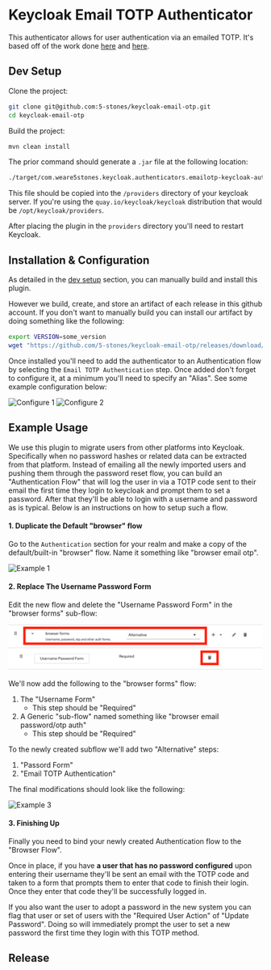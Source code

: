 # Keycloak Email TOTP Authenticator

This authenticator allows for user authentication via an emailed TOTP. It's
based off of the work done [here]( https://github.com/dasniko/keycloak-2fa-sms-authenticator)
and [here](https://gitlab.com/niroj.adhikary/keycloak-email-otp/-/tree/master).

## Dev Setup

Clone the project:

```sh
git clone git@github.com:5-stones/keycloak-email-otp.git
cd keycloak-email-otp
```

Build the project:

```sh
mvn clean install
```

The prior command should generate a `.jar` file at the following location:

```sh
./target/com.weare5stones.keycloak.authenticators.emailotp-keycloak-authenticators-emailotp-[VERSION_NUMBER].jar
```

This file should be copied into the `/providers` directory of your keycloak
server. If you're using the `quay.io/keycloak/keycloak` distribution that would
be `/opt/keycloak/providers`.

After placing the plugin in the `providers` directory you'll need to restart
Keycloak.

## Installation & Configuration

As detailed in the [dev setup](#dev-setup) section, you can manually build and
install this plugin.

However we build, create, and store an artifact of each release in this github
account. If you don't want to manually build you can install our artifact by
doing something like the following:

```sh
export VERSION=some_version
wget "https://github.com/5-stones/keycloak-email-otp/releases/download/v$VERSION/com.weare5stones.keycloak.authenticators.emailotp-keycloak-authenticators-emailotp-$VERSION.jar"
```

Once installed you'll need to add the authenticator to an Authentication flow
by selecting the `Email TOTP Authentication` step. Once added don't forget
to configure it, at a minimum you'll need to specify an "Alias". See some example
configuration below:

![Configure 1](./configure-1.png)
![Configure 2](./configure-2.png)

## Example Usage

We use this plugin to migrate users from other platforms into Keycloak.
Specifically when no password hashes or related data can be extracted from that
platform. Instead of emailing all the newly imported users and pushing them
through the password reset flow, you can build an "Authentication Flow" that
will log the user in via a TOTP code sent to their email the first time they
login to keycloak and prompt them to set a password. After that they'll be able
to login with a username and password as is typical. Below is an instructions
on how to setup such a flow.

#### 1. Duplicate the Default "browser" flow

Go to the `Authentication` section for your realm and make a copy of the
default/built-in "browser" flow. Name it something like "browser email otp".

![Example 1](./docs/example-1.pngexample-2.png)

#### 2. Replace The Username Password Form

Edit the new flow and delete the "Username Password Form" in the "browser forms"
sub-flow:

![Example 2](./docs/example-2.png)

We'll now add the following to the "browser forms" flow:

1. The "Username Form"
	- This step should be "Required"
2. A Generic "sub-flow" named something like "browser email password/otp auth"
	- This step should be "Required"

To the newly created subflow we'll add two "Alternative" steps:

1. "Passord Form"
2. "Email TOTP Authentication"

The final modifications should look like the following:

![Example 3](./docs/example-3.pngexample-2.png)

#### 3. Finishing Up

Finally you need to bind your newly created Authentication flow to the "Browser Flow".

Once in place, if you have **a user that has no password configured** upon
entering their username they'll be sent an email with the TOTP code and
taken to a form that prompts them to enter that code to finish their login. Once
they enter that code they'll be successfully logged in.

If you also want the user to adopt a password in the new system you can flag
that user or set of users with the "Required User Action" of "Update Password".
Doing so will immediately prompt the user to set a new password the first time
they login with this TOTP method.

## Release
